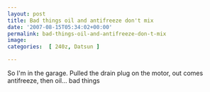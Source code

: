 ```yaml
---
layout: post
title: Bad things oil and antifreeze don't mix
date: '2007-08-15T05:34:02+00:00'
permalink: bad-things-oil-and-antifreeze-don-t-mix
image: 
categories:  [ 240z, Datsun ]

---
```

So I'm in the garage. Pulled the drain plug on the motor, out comes antifreeze, then oil... bad things





